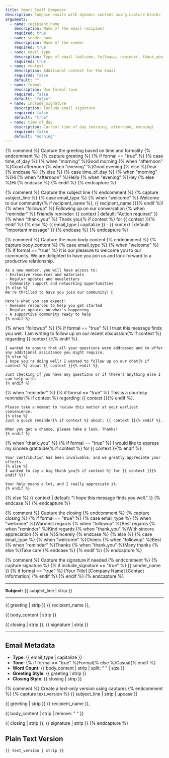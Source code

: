 ```yaml
---
title: Smart Email Composer
description: Compose emails with dynamic content using capture blocks
arguments:
  - name: recipient_name
    description: Name of the email recipient
    required: true
  - name: sender_name
    description: Name of the sender
    required: true
  - name: email_type
    description: Type of email (welcome, followup, reminder, thank_you)
    required: true
  - name: context
    description: Additional context for the email
    required: false
    default: ""
  - name: formal
    description: Use formal tone
    required: false
    default: "false"
  - name: include_signature
    description: Include email signature
    required: false
    default: "true"
  - name: time_of_day
    description: Current time of day (morning, afternoon, evening)
    required: false
    default: "morning"
---
```


{% comment %} Capture the greeting based on time and formality {% endcomment %}
{% capture greeting %}
{% if formal == "true" %}
  {% case time_of_day %}
    {% when "morning" %}Good morning
    {% when "afternoon" %}Good afternoon
    {% when "evening" %}Good evening
    {% else %}Dear
  {% endcase %}
{% else %}
  {% case time_of_day %}
    {% when "morning" %}Hi
    {% when "afternoon" %}Hello
    {% when "evening" %}Hey
    {% else %}Hi
  {% endcase %}
{% endif %}
{% endcapture %}

{% comment %} Capture the subject line {% endcomment %}
{% capture subject_line %}
{% case email_type %}
  {% when "welcome" %}
    Welcome to our community{% if recipient_name %}, {{ recipient_name }}{% endif %}!
  {% when "followup" %}
    Following up on our conversation
  {% when "reminder" %}
    Friendly reminder: {{ context | default: "Action required" }}
  {% when "thank_you" %}
    Thank you{% if context %} for {{ context }}{% endif %}
  {% else %}
    {{ email_type | capitalize }} - {{ context | default: "Important message" }}
{% endcase %}
{% endcapture %}

{% comment %} Capture the main body content {% endcomment %}
{% capture body_content %}
{% case email_type %}
  {% when "welcome" %}
    {% if formal == "true" %}
    It is our pleasure to welcome you to our community. We are delighted to have you join us and look forward to a productive relationship.
    
    As a new member, you will have access to:
    - Exclusive resources and materials
    - Regular updates and newsletters
    - Community support and networking opportunities
    {% else %}
    We're thrilled to have you join our community! 🎉
    
    Here's what you can expect:
    - Awesome resources to help you get started
    - Regular updates on what's happening
    - A supportive community ready to help
    {% endif %}
    
  {% when "followup" %}
    {% if formal == "true" %}
    I trust this message finds you well. I am writing to follow up on our recent discussion{% if context %} regarding {{ context }}{% endif %}.
    
    I wanted to ensure that all your questions were addressed and to offer any additional assistance you might require.
    {% else %}
    I hope you're doing well! I wanted to follow up on our chat{% if context %} about {{ context }}{% endif %}.
    
    Just checking if you have any questions or if there's anything else I can help with.
    {% endif %}
    
  {% when "reminder" %}
    {% if formal == "true" %}
    This is a courtesy reminder{% if context %} regarding: {{ context }}{% endif %}.
    
    Please take a moment to review this matter at your earliest convenience.
    {% else %}
    Just a quick reminder{% if context %} about: {{ context }}{% endif %}.
    
    When you get a chance, please take a look. Thanks!
    {% endif %}
    
  {% when "thank_you" %}
    {% if formal == "true" %}
    I would like to express my sincere gratitude{% if context %} for {{ context }}{% endif %}.
    
    Your contribution has been invaluable, and we greatly appreciate your efforts.
    {% else %}
    I wanted to say a big thank you{% if context %} for {{ context }}{% endif %}!
    
    Your help means a lot, and I really appreciate it.
    {% endif %}
    
  {% else %}
    {{ context | default: "I hope this message finds you well." }}
{% endcase %}
{% endcapture %}

{% comment %} Capture the closing {% endcomment %}
{% capture closing %}
{% if formal == "true" %}
  {% case email_type %}
    {% when "welcome" %}Warmest regards
    {% when "followup" %}Best regards
    {% when "reminder" %}Kind regards
    {% when "thank_you" %}With sincere appreciation
    {% else %}Sincerely
  {% endcase %}
{% else %}
  {% case email_type %}
    {% when "welcome" %}Cheers
    {% when "followup" %}Best
    {% when "reminder" %}Thanks
    {% when "thank_you" %}Many thanks
    {% else %}Take care
  {% endcase %}
{% endif %}
{% endcapture %}

{% comment %} Capture the signature if needed {% endcomment %}
{% capture signature %}
{% if include_signature == "true" %}
{{ sender_name }}
{% if formal == "true" %}
[Your Title]
[Company Name]
[Contact Information]
{% endif %}
{% endif %}
{% endcapture %}

---

**Subject:** {{ subject_line | strip }}

---

{{ greeting | strip }} {{ recipient_name }},

{{ body_content | strip }}

{{ closing | strip }},
{{ signature | strip }}

---

## Email Metadata

- **Type**: {{ email_type | capitalize }}
- **Tone**: {% if formal == "true" %}Formal{% else %}Casual{% endif %}
- **Word Count**: {{ body_content | strip | split: " " | size }}
- **Greeting Style**: {{ greeting | strip }}
- **Closing Style**: {{ closing | strip }}

{% comment %} Create a text-only version using captures {% endcomment %}
{% capture text_version %}
{{ subject_line | strip | upcase }}

{{ greeting | strip }} {{ recipient_name }},

{{ body_content | strip | remove: "  " }}

{{ closing | strip }},
{{ signature | strip }}
{% endcapture %}

## Plain Text Version

```
{{ text_version | strip }}
```